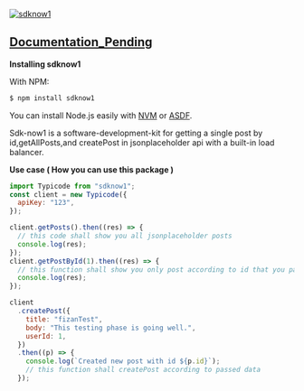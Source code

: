[![sdknow1](https://i.ibb.co/kSPqvp6/myLogo.png)](#sdknow1)    

## [Documentation_Pending](pending)

**Installing sdknow1**

With NPM:

```bash
$ npm install sdknow1
```

You can install Node.js easily with [NVM](https://github.com/nvm-sh/nvm#installing-and-updating) or [ASDF](https://blog.natterstefan.me/how-to-use-multiple-node-version-with-asdf).

Sdk-now1 is a software-development-kit for getting a single post by id,getAllPosts,and createPost in jsonplaceholder api with a built-in load balancer.

**Use case ( How you can use this package )**

```jsx
import Typicode from "sdknow1";
const client = new Typicode({
  apiKey: "123",
});

client.getPosts().then((res) => {
  // this code shall show you all jsonplaceholder posts
  console.log(res);
});
client.getPostById(1).then((res) => {
  // this function shall show you only post according to id that you passed.
  console.log(res);
});

client
  .createPost({
    title: "fizanTest",
    body: "This testing phase is going well.",
    userId: 1,
  })
  .then((p) => {
    console.log(`Created new post with id ${p.id}`);
    // this function shall createPost according to passed data
  });
```
